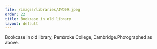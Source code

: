 ```yaml
---
file: /images/libraries/JWC09.jpeg
order: 22
title: Bookcase in old library
layout: default
---
```

Bookcase in old library, Pembroke College, Cambridge.Photographed as above.
